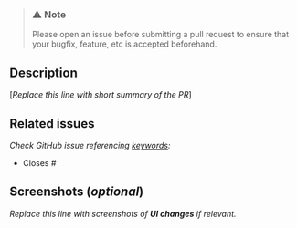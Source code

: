 > ### ⚠️ Note
> Please open an issue before submitting a pull request to ensure that your bugfix, feature, etc is accepted beforehand.

## Description
[_Replace this line with short summary of the PR_]

## Related issues
_Check GitHub issue referencing [keywords](https://docs.github.com/en/issues/tracking-your-work-with-issues/linking-a-pull-request-to-an-issue#linking-a-pull-request-to-an-issue-using-a-keyword):_
- Closes #

## Screenshots (_optional_)
_Replace this line with screenshots of **UI changes** if relevant._
